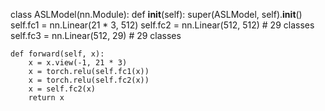 class ASLModel(nn.Module):
    def __init__(self):
        super(ASLModel, self).__init__()
        self.fc1 = nn.Linear(21 * 3, 512)
        self.fc2 = nn.Linear(512, 512)  # 29 classes
        self.fc3 = nn.Linear(512, 29)  # 29 classes

    def forward(self, x):
        x = x.view(-1, 21 * 3)
        x = torch.relu(self.fc1(x))
        x = torch.relu(self.fc2(x))
        x = self.fc2(x)
        return x